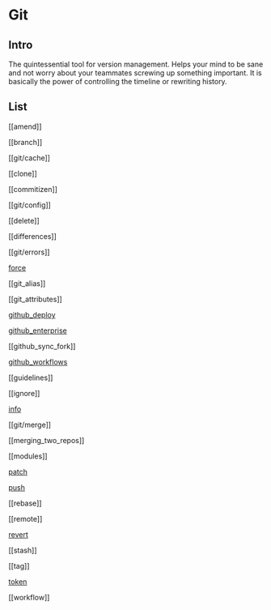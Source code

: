 # Git

## Intro

The quintessential tool for version management. Helps your mind to be sane and not worry about your teammates screwing up something important. It is basically the power of controlling the timeline or rewriting history.

## List

[[amend]]

[[branch]]

[[git/cache]]

[[clone]]

[[commitizen]]

[[git/config]]

[[delete]]

[[differences]]

[[git/errors]]

[force](force.md)

[[git_alias]]

[[git_attributes]]

[github_deploy](github_deploy.md)

[github_enterprise](github_enterprise.md)

[[github_sync_fork]]

[github_workflows](github_workflows.md)

[[guidelines]]

[[ignore]]

[info](git/info.md)

[[git/merge]]

[[merging_two_repos]]

[[modules]]

[patch](patch.md)

[push](push.md)

[[rebase]]

[[remote]]

[revert](revert.md)

[[stash]]

[[tag]]

[token](token.md)

[[workflow]]
